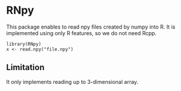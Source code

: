 # RNpy
This package enables to read npy files created by numpy into R. It is implemented using only R features, so we do not need Rcpp.

```{R}
library(RNpy)
x <- read.npy("file.npy")
```

## Limitation
It only implements reading up to 3-dimensional array.
